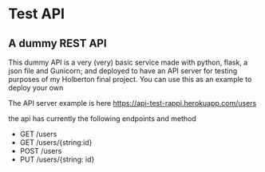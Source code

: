 # Test API

## A dummy REST API 

This dummy API is a very (very) basic service made with python, flask, a json file and Gunicorn; and deployed to have an API server for testing purposes of my Holberton final project. You can use this as an example to deploy your own

The API server example is here <https://api-test-rappi.herokuapp.com/users>

the api has currently the following endpoints and method

* GET /users
* GET /users/{string:id} 
* POST /users 
* PUT /users/{string: id}

